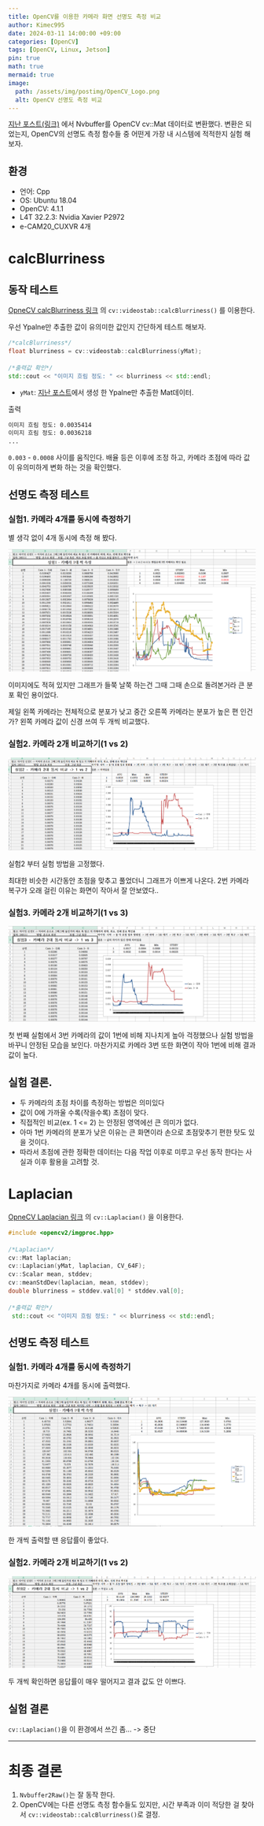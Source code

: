 ```yaml
---
title: OpenCV를 이용한 카메라 화면 선명도 측정 비교
author: Kimec995
date: 2024-03-11 14:00:00 +09:00
categories: [OpenCV]
tags: [OpenCV, Linux, Jetson]
pin: true
math: true
mermaid: true
image: 
  path: /assets/img/postimg/OpenCV_Logo.png
  alt: OpenCV 선명도 측정 비교
---
```

[지난 포스트(링크)](https://kimec995.github.io/posts/Nvbuffer_To_Mat/) 에서 Nvbuffer를 OpenCV cv::Mat 데이터로 변환했다. 
변환은 되었는지, OpenCV의 선명도 측정 함수들 중 어떤게 가장 내 시스템에 적적한지 실험 해보자.

## 환경
- 언어: Cpp
- OS: Ubuntu 18.04
- OpenCV: 4.1.1
- L4T 32.2.3: Nvidia Xavier P2972
- e-CAM20_CUXVR 4개

# calcBlurriness

## 동작 테스트
[OpneCV calcBlurriness 링크](https://docs.opencv.org/4.1.1/d5/d50/group__videostab.html#ga527fd10de0ee99ed7585d4a7dc23c470) 의 `cv::videostab::calcBlurriness()` 를 이용한다.

우선 Ypalne만 추출한 값이 유의미한 값인지 간단하게 테스트 해보자.

```c++
/*calcBlurriness*/
float blurriness = cv::videostab::calcBlurriness(yMat);

/*출력값 확인*/
std::cout << "이미지 흐림 정도: " << blurriness << std::endl;
```
- `yMat`: [지난 포스트](https://kimec995.github.io/posts/Nvbuffer_To_Mat/)에서 생성 한 Ypalne만 추출한 Mat데이터.


출력
```bash
이미지 흐림 정도: 0.0035414
이미지 흐림 정도: 0.0036218
...
```

`0.003` - `0.0008` 사이를 움직인다. 배율 등은 이후에 조정 하고, 카메라 초점에 따라 값이 유의미하게 변화 하는 것을 확인했다.

## 선명도 측정 테스트

### 실험1. 카메라 4개를 동시에 측정하기
별 생각 없이 4개 동시에 측정 해 봤다.

![image.png](/\assets\img\postimg\CV_Calc_Blur\OpenCV_Calc_Blur_001.png)

이미지에도 적혀 있지만 그래프가 들쭉 날쭉 하는건 그때 그때 손으로 돌려본거라 큰 분포 확인 용이었다.

제일 왼쪽 카메라는 전체적으로 분포가 낮고 중간 오른쪽 카메라는 분포가 높은 편 인건가? 왼쪽 카메라 값이 신경 쓰여 두 개씩 비교했다.

### 실험2. 카메라 2개 비교하기(1 vs 2)
![image.png](/\assets\img\postimg\CV_Calc_Blur\OpenCV_Calc_Blur_002.png)

실험2 부터 실험 방법을 고정했다.

최대한 비슷한 시간동안 초점을 맞추고 풀었더니 그래프가 이쁘게 나온다.
2번 카메라 복구가 오래 걸린 이유는 화면이 작아서 잘 안보였다..

### 실험3. 카메라 2개 비교하기(1 vs 3)
![image.png](/\assets\img\postimg\CV_Calc_Blur\OpenCV_Calc_Blur_003.png)

첫 번째 실험에서 3번 카메라의 값이 1번에 비해 지나치게 높아 걱정했으나 실험 방법을 바꾸니 안정된 모습을 보인다.
마찬가지로 카메라 3번 또한 화면이 작아 1번에 비해 결과값이 높다.

## 실험 결론.
- 두 카메라의 초점 차이를 측정하는 방법은 의미있다
- 값이 0에 가까울 수록(작을수록) 초점이 맞다.
- 직접적인 비교(ex. 1 <= 2) 는 안정된 영역에선 큰 의미가 없다.
- 아마 1번 카메라의 분포가 낮은 이유는 큰 화면이라 손으로 초점맞추기 편한 탓도 있을 것이다.
- 따라서 초점에 관한 정확한 데이터는 다음 작업 이후로 미루고 우선 동작 한다는 사실과 이후 활용을 고려할 것.

# Laplacian
[OpneCV Laplacian 링크](https://docs.opencv.org/4.1.1/d4/d86/group__imgproc__filter.html#gad78703e4c8fe703d479c1860d76429e6) 의 `cv::Laplacian()` 을 이용한다.

```c++
#include <opencv2/imgproc.hpp>

/*Laplacian*/
cv::Mat laplacian;
cv::Laplacian(yMat, laplacian, CV_64F);
cv::Scalar mean, stddev;
cv::meanStdDev(laplacian, mean, stddev);
double blurriness = stddev.val[0] * stddev.val[0];

/*출력값 확인*/
 std::cout << "이미지 흐림 정도: " << blurriness << std::endl;
```

## 선명도 측정 테스트

### 실험1. 카메라 4개를 동시에 측정하기
마찬가지로 카메라 4개를 동시에 출력했다.

![image.png](/\assets\img\postimg\CV_Calc_Blur\OpenCV_Calc_Blur_004.png)

한 개씩 출력할 땐 응답률이 좋았다.

### 실험2. 카메라 2개 비교하기(1 vs 2)
![image.png](/\assets\img\postimg\CV_Calc_Blur\OpenCV_Calc_Blur_005.png)

두 개씩 확인하면 응답률이 매우 떨어지고 결과 값도 안 이쁘다.

## 실험 결론
`cv::Laplacian()`을 이 환경에서 쓰긴 좀... -> 중단

---

# 최종 결론

1. `Nvbuffer2Raw()`는 잘 동작 한다.
2. OpenCV에는 다른 선명도 측정 함수들도 있지만, 시간 부족과 이미 적당한 걸 찾아서 `cv::videostab::calcBlurriness()`로 결정.